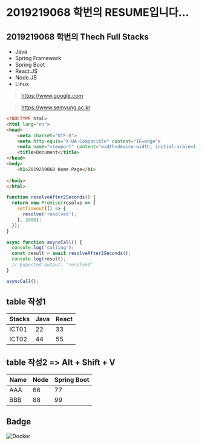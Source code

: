 # 2019219068 학번의 RESUME입니다...

## 2019219068 학번의 Thech Full Stacks
- Java
- Spring Framework
- Spring Boot
- React.JS
- Node.JS
- Linux

> https://www.google.com

> https://www.semyung.ac.kr

```html
<!DOCTYPE html>
<html lang="en">
<head>
    <meta charset="UTF-8">
    <meta http-equiv="X-UA-Compatible" content="IE=edge">
    <meta name="viewport" content="width=device-width, initial-scale=1.0">
    <title>Document</title>
</head>
<body>
    <h1>2019219068 Home Page</h1>
    
</body>
</html>

```

```javascript
function resolveAfter2Seconds() {
  return new Promise(resolve => {
    setTimeout(() => {
      resolve('resolved');
    }, 2000);
  });
}

async function asyncCall() {
  console.log('calling');
  const result = await resolveAfter2Seconds();
  console.log(result);
  // Expected output: "resolved"
}

asyncCall();

```

## table 작성1
| Stacks | Java | React |
| ------ | ---- | ----- |
| ICT01  | 22   | 33    |
| ICT02  | 44   | 55    |


## table 작성2 => Alt + Shift + V
| Name | Node | Spring Boot |
|------|------|-------------|
| AAA  | 66   | 77          |
| BBB  | 88   | 99          |


 ## Badge
 <img alt="Docker" src="https://img.shields.io/badge/Docker-007ACC?style=for-the-badge&logo=Docker&logoColor=white" />